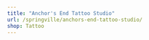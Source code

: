 ```yaml
---
title: "Anchor's End Tattoo Studio"
url: /springville/anchors-end-tattoo-studio/
shop: Tattoo
---
```

